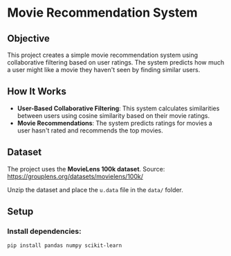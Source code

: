 # Movie Recommendation System

## Objective
This project creates a simple movie recommendation system using collaborative filtering based on user ratings. The system predicts how much a user might like a movie they haven't seen by finding similar users.

## How It Works
- **User-Based Collaborative Filtering**: This system calculates similarities between users using cosine similarity based on their movie ratings.
- **Movie Recommendations**: The system predicts ratings for movies a user hasn't rated and recommends the top movies.

## Dataset
The project uses the **MovieLens 100k dataset**. Source: https://grouplens.org/datasets/movielens/100k/

Unzip the dataset and place the `u.data` file in the `data/` folder.

## Setup

### Install dependencies:
```bash
pip install pandas numpy scikit-learn

